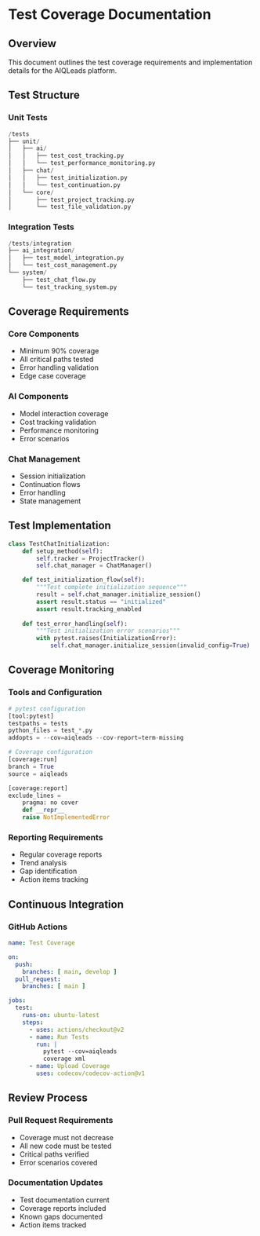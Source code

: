# Test Coverage Documentation

## Overview

This document outlines the test coverage requirements and implementation details for the AIQLeads platform.

## Test Structure

### Unit Tests
```python
/tests
├── unit/
│   ├── ai/
│   │   ├── test_cost_tracking.py
│   │   └── test_performance_monitoring.py
│   ├── chat/
│   │   ├── test_initialization.py
│   │   └── test_continuation.py
│   └── core/
│       ├── test_project_tracking.py
│       └── test_file_validation.py
```

### Integration Tests
```python
/tests/integration
├── ai_integration/
│   ├── test_model_integration.py
│   └── test_cost_management.py
└── system/
    ├── test_chat_flow.py
    └── test_tracking_system.py
```

## Coverage Requirements

### Core Components
- Minimum 90% coverage
- All critical paths tested
- Error handling validation
- Edge case coverage

### AI Components
- Model interaction coverage
- Cost tracking validation
- Performance monitoring
- Error scenarios

### Chat Management
- Session initialization
- Continuation flows
- Error handling
- State management

## Test Implementation

```python
class TestChatInitialization:
    def setup_method(self):
        self.tracker = ProjectTracker()
        self.chat_manager = ChatManager()

    def test_initialization_flow(self):
        """Test complete initialization sequence"""
        result = self.chat_manager.initialize_session()
        assert result.status == "initialized"
        assert result.tracking_enabled
        
    def test_error_handling(self):
        """Test initialization error scenarios"""
        with pytest.raises(InitializationError):
            self.chat_manager.initialize_session(invalid_config=True)
```

## Coverage Monitoring

### Tools and Configuration
```python
# pytest configuration
[tool:pytest]
testpaths = tests
python_files = test_*.py
addopts = --cov=aiqleads --cov-report=term-missing

# Coverage configuration
[coverage:run]
branch = True
source = aiqleads

[coverage:report]
exclude_lines =
    pragma: no cover
    def __repr__
    raise NotImplementedError
```

### Reporting Requirements
- Regular coverage reports
- Trend analysis
- Gap identification
- Action items tracking

## Continuous Integration

### GitHub Actions
```yaml
name: Test Coverage

on:
  push:
    branches: [ main, develop ]
  pull_request:
    branches: [ main ]

jobs:
  test:
    runs-on: ubuntu-latest
    steps:
      - uses: actions/checkout@v2
      - name: Run Tests
        run: |
          pytest --cov=aiqleads
          coverage xml
      - name: Upload Coverage
        uses: codecov/codecov-action@v1
```

## Review Process

### Pull Request Requirements
- Coverage must not decrease
- All new code must be tested
- Critical paths verified
- Error scenarios covered

### Documentation Updates
- Test documentation current
- Coverage reports included
- Known gaps documented
- Action items tracked